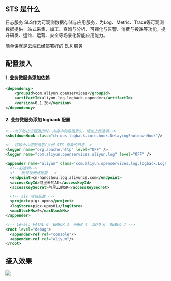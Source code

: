 

## STS 是什么
<font style="color:rgb(24, 24, 24);">日志服务 SLS作为可观测数据存储与应用服务，为Log、Metric、Trace等可观测数据提供一站式采集、加工、查询与分析、可视化与告警、消费与投递等功能，提升研发、运维、运营、安全等场景化智能应用能力。</font>

<font style="color:rgb(24, 24, 24);">简单讲就是云端已经部署好的 ELK 服务</font>

## <font style="color:rgb(24, 24, 24);">配置接入</font>
#### 1. 业务微服务添加依赖
```xml
<dependency>
    <groupId>com.aliyun.openservices</groupId>
    <artifactId>aliyun-log-logback-appender</artifactId>
    <version>0.1.26</version>
</dependency>
```

#### 2. 业务微服务添加 logback 配置
```xml
<!--为了防止进程退出时，内存中的数据丢失，请加上此选项-->
<shutdownHook class="ch.qos.logback.core.hook.DelayingShutdownHook"/>

<!--打印十六进制信息/关闭 STS 自身的日志-->
<logger name="org.apache.http" level="OFF" />
<logger name="com.aliyun.openservices.aliyun.log" level="OFF" />

<appender name="aliyun" class="com.aliyun.openservices.log.logback.LoghubAppender">
  <!--必选项-->
  <!-- 账号及网络配置 -->
  <endpoint>cn-hangzhou.log.aliyuncs.com</endpoint>
  <accessKeyId>阿里云的AK</accessKeyId>
  <accessKeySecret>阿里云的SK</accessKeySecret>

  <!-- sls 项目配置 -->
  <project>pigx-upms</project>
  <logStore>pigx-upms01</logStore>
  <maxBlockMs>0</maxBlockMs>
</appender>

<!-- Level: FATAL 0  ERROR 3  WARN 4  INFO 6  DEBUG 7 -->
<root level="debug">
  <appender-ref ref="console"/>
  <appender-ref ref="aliyun"/>
</root>
```



## 接入效果
![](https://cdn.nlark.com/yuque/0/2024/png/283679/1733822212180-9567c4aa-4975-489d-bf89-953f14b828c5.png)

